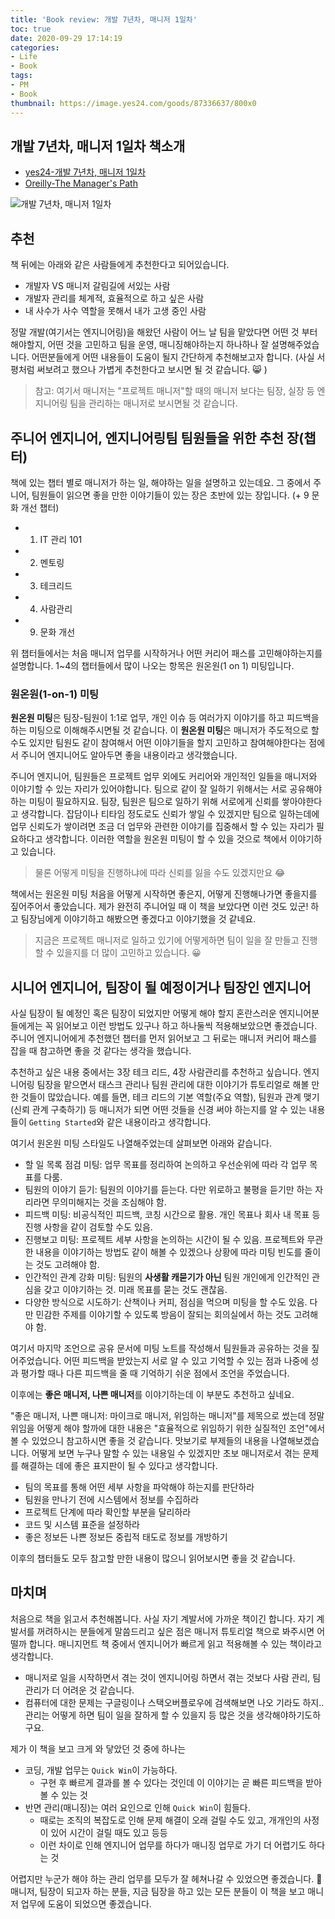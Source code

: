 ```yaml
---
title: 'Book review: 개발 7년차, 매니저 1일차'
toc: true
date: 2020-09-29 17:14:19
categories:
- Life
- Book
tags:
- PM
- Book
thumbnail: https://image.yes24.com/goods/87336637/800x0
---
```


## 개발 7년차, 매니저 1일차 책소개

- [yes24-개발 7년차, 매니저 1일차](https://www.yes24.com/Product/Goods/87336637)
- [Oreilly-The Manager's Path](https://www.oreilly.com/library/view/the-managers-path/9781491973882/)

![개발 7년차, 매니저 1일차](https://image.yes24.com/goods/87336637/800x0)

## 추천

책 뒤에는 아래와 같은 사람들에게 추천한다고 되어있습니다.

- 개발자 VS 매니저 갈림길에 서있는 사람
- 개발자 관리를 체계적, 효율적으로 하고 싶은 사람
- 내 사수가 사수 역할을 못해서 내가 고생 중인 사람

정말 개발(여기서는 엔지니어링)을 해왔던 사람이 어느 날 팀을 맡았다면 어떤 것 부터 해야할지, 어떤 것을 고민하고 팀을 운영, 매니징해야하는지 하나하나 잘 설명해주었습니다.
어떤분들에게 어떤 내용들이 도움이 될지 간단하게 추천해보고자 합니다. (사실 서평처럼 써보려고 했으나 가볍게 추천한다고 보시면 될 것 같습니다. 😸 )

> 참고: 여기서 매니저는 "프로젝트 매니저"할 때의 매니저 보다는 팀장, 실장 등 엔지니어링 팀을 관리하는 매니저로 보시면될 것 같습니다.

## 주니어 엔지니어, 엔지니어링팀 팀원들을 위한 추천 장(챕터)

책에 있는 챕터 별로 매니저가 하는 일, 해야하는 일을 설명하고 있는데요.
그 중에서 주니어, 팀원들이 읽으면 좋을 만한 이야기들이 있는 장은 초반에 있는 장입니다. (+ 9 문화 개선 챕터)

- 1) IT 관리 101
- 2) 멘토링
- 3) 테크리드
- 4) 사람관리
- 9) 문화 개선

위 챕터들에서는 처음 매니저 업무를 시작하거나 어떤 커리어 패스를 고민해야하는지를 설명합니다.
1~4의 챕터들에서 많이 나오는 항목은 원온원(1 on 1) 미팅입니다.

### 원온원(1-on-1) 미팅

**원온원 미팅**은 팀장-팀원이 1:1로 업무, 개인 이슈 등 여러가지 이야기를 하고 피드백을 하는 미팅으로 이해해주시면될 것 같습니다.
이 **원온원 미팅**은 매니저가 주도적으로 할 수도 있지만 팀원도 같이 참여해서 어떤 이야기들을 할지 고민하고 참여해야한다는 점에서 주니어 엔지니어도 알아두면 좋을 내용이라고 생각했습니다.

주니어 엔지니어, 팀원들은 프로젝트 업무 외에도 커리어와 개인적인 일들을 매니저와 이야기할 수 있는 자리가 있어야합니다. 팀으로 같이 잘 일하기 위해서는 서로 공유해야하는 미팅이 필요하지요.
팀장, 팀원은 팀으로 일하기 위해 서로에게 신뢰를 쌓아야한다고 생각합니다. 잡담이나 티타임 정도로도 신뢰가 쌓일 수 있겠지만 팀으로 일하는데에 업무 신뢰도가 쌓이려면 조금 더 업무와 관련한 이야기를 집중해서 할 수 있는 자리가 필요하다고 생각합니다.
이러한 역할을 원온원 미팅이 할 수 있을 것으로 책에서 이야기하고 있습니다.

> 물론 어떻게 미팅을 진행하냐에 따라 신뢰를 잃을 수도 있겠지만요 😂

책에서는 원온원 미팅 처음을 어떻게 시작하면 좋은지, 어떻게 진행해나가면 좋을지를 짚어주어서 좋았습니다.
제가 완전히 주니어일 때 이 책을 보았다면 이런 것도 있군! 하고 팀장님에게 이야기하고 해봤으면 좋겠다고 이야기했을 것 같네요.

> 지금은 프로젝트 매니저로 일하고 있기에 어떻게하면 팀이 일을 잘 만들고 진행할 수 있을지를 더 많이 고민하고 있습니다. 😀

## 시니어 엔지니어, 팀장이 될 예정이거나 팀장인 엔지니어

사실 팀장이 될 예정인 혹은 팀장이 되었지만 어떻게 해야 할지 혼란스러운 엔지니어분들에게는 꼭 읽어보고 이런 방법도 있구나 하고 하나둘씩 적용해보았으면 좋겠습니다.
주니어 엔지니어에게 추천했던 챕터를 먼저 읽어보고 그 뒤로는 매니저 커리어 패스를 잡을 때 참고하면 좋을 것 같다는 생각을 했습니다.

추천하고 싶은 내용 중에서는 3장 테크 리드, 4장 사람관리를 추천하고 싶습니다. 엔지니어링 팀장을 맡으면서 태스크 관리나 팀원 관리에 대한 이야기가 튜토리얼로 해볼 만한 것들이 많았습니다.
예를 들면, 테크 리드의 기본 역할(주요 역할), 팀원과 관계 맺기 (신뢰 관계 구축하기) 등 매니저가 되면 어떤 것들을 신경 써야 하는지를 알 수 있는 내용들이 `Getting Started`와 같은 내용이라고 생각합니다.

여기서 원온원 미팅 스타일도 나열해주었는데 살펴보면 아래와 같습니다.

- 할 일 목록 점검 미팅: 업무 목표를 정리하여 논의하고 우선순위에 따라 각 업무 목표를 다룸.
- 팀원의 이야기 듣기: 팀원의 이야기를 듣는다. 다만 위로하고 불평을 듣기만 하는 자리라면 무의미해지는 것을 조심해야 함.
- 피드백 미팅: 비공식적인 피드백, 코칭 시간으로 활용. 개인 목표나 회사 내 목표 등 진행 사항을 같이 검토할 수도 있음.
- 진행보고 미팅: 프로젝트 세부 사항을 논의하는 시간이 될 수 있음. 프로젝트와 무관한 내용을 이야기하는 방법도 같이 해볼 수 있겠으나 상황에 따라 미팅 빈도를 줄이는 것도 고려해야 함.
- 인간적인 관계 강화 미팅: 팀원의 **사생활 캐묻기가 아닌** 팀원 개인에게 인간적인 관심을 갖고 이야기하는 것. 미래 목표를 묻는 것도 괜찮음.
- 다양한 방식으로 시도하기: 산책이나 커피, 점심을 먹으며 미팅을 할 수도 있음. 다만 민감한 주제를 이야기할 수 있도록 방음이 잘되는 회의실에서 하는 것도 고려해야 함.

여기서 마지막 조언으로 공유 문서에 미팅 노트를 작성해서 팀원들과 공유하는 것을 짚어주었습니다.
어떤 피드백을 받았는지 서로 알 수 있고 기억할 수 있는 점과 나중에 성과 평가할 때나 다른 피드백을 줄 때 기억하기 쉬운 점에서 조언을 주었습니다.

이후에는 **좋은 매니저, 나쁜 매니저**를 이야기하는데 이 부분도 추천하고 싶네요.

"좋은 매니저, 나쁜 매니저: 마이크로 매니저, 위임하는 매니저"를 제목으로 썼는데 정말 위임을 어떻게 해야 할까에 대한 내용은 "효율적으로 위임하기 위한 실질적인 조언"에서 볼 수 있었으니 참고하시면 좋을 것 같습니다.
맛보기로 부제들의 내용을 나열해보겠습니다. 어떻게 보면 누구나 말할 수 있는 내용일 수 있겠지만 초보 매니저로서 겪는 문제를 해결하는 데에 좋은 표지판이 될 수 있다고 생각합니다.

- 팀의 목표를 통해 어떤 세부 사항을 파악해야 하는지를 판단하라
- 팀원을 만나기 전에 시스템에서 정보를 수집하라
- 프로젝트 단계에 따라 확인할 부분을 달리하라
- 코드 및 시스템 표준을 설정하라
- 좋은 정보든 나쁜 정보든 중립적 태도로 정보를 개방하기

이후의 챕터들도 모두 참고할 만한 내용이 많으니 읽어보시면 좋을 것 같습니다.

## 마치며

처음으로 책을 읽고서 추천해봅니다. 사실 자기 계발서에 가까운 책이긴 합니다.
자기 계발서를 꺼려하시는 분들에게 말씀드리고 싶은 점은 매니저 튜토리얼 책으로 봐주시면 어떨까 합니다.
매니지먼트 책 중에서 엔지니어가 빠르게 읽고 적용해볼 수 있는 책이라고 생각합니다.

- 매니저로 일을 시작하면서 겪는 것이 엔지니어링 하면서 겪는 것보다 사람 관리, 팀 관리가 더 어려운 것 같습니다.
- 컴퓨터에 대한 문제는 구글링이나 스택오버플로우에 검색해보면 나오 기라도 하지.. 관리는 어떻게 하면 팀이 일을 잘하게 할 수 있을지 등 많은 것을 생각해야하기도하구요.

제가 이 책을 보고 크게 와 닿았던 것 중에 하나는

- 코딩, 개발 업무는 `Quick Win`이 가능하다.
  - 구현 후 빠르게 결과를 볼 수 있다는 것인데 이 이야기는 곧 빠른 피드백을 받아볼 수 있는 것
- 반면 관리(매니징)는 여러 요인으로 인해 `Quick Win`이 힘들다.
  - 때로는 조직의 복잡도로 인해 문제 해결이 오래 걸릴 수도 있고, 개개인의 사정이 있어 시간이 걸릴 때도 있고 등등
  - 이런 차이로 인해 엔지니어 업무를 하다가 매니징 업무로 가기 더 어렵기도 하다는 것

어렵지만 누군가 해야 하는 관리 업무를 모두가 잘 헤쳐나갈 수 있었으면 좋겠습니다. 🙏
매니저, 팀장이 되고자 하는 분들, 지금 팀장을 하고 있는 모든 분들이 이 책을 보고 매니저 업무에 도움이 되었으면 좋겠습니다.
